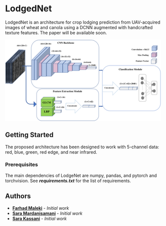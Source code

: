 # LodgedNet

LodgedNet is an architecture for crop lodging prediction from UAV-acquired images of wheat and canola using a DCNN augmented with handcrafted texture features. The paper will be available soon.

![LodgedNet](figures/architecture.png)

## Getting Started
The proposed architecture has been designed to work with 5-channel data: red, blue, green, red edge, and near infrared.

### Prerequisites

The main dependencies of LodgeNet are numpy, pandas, and pytorch and torchvision. See _**requirements.txt**_ for the list of requirements.


## Authors

* [**Farhad Maleki**](https://github.com/FarhadMaleki) - *Initial work* 
* [**Sara Mardanisamani**](https://github.com/mardanisamani) - *Initial work* 
* [**Sara Kassani**](https://github.com/sara-kassani) - *Initial work*

